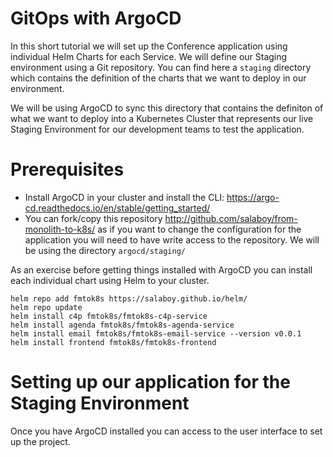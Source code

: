 # GitOps with ArgoCD

In this short tutorial we will set up the Conference application using individual Helm Charts for each Service. 
We will define our Staging environment using a Git repository. You can find here a `staging` directory which contains the definition of the 
charts that we want to deploy in our environment. 

We will be using ArgoCD to sync this directory that contains the definiton of what we want to deploy into a Kubernetes Cluster that represents our live Staging Environment for our 
development teams to test the application. 

# Prerequisites

- Install ArgoCD in your cluster and install the CLI: https://argo-cd.readthedocs.io/en/stable/getting_started/
- You can fork/copy this repository http://github.com/salaboy/from-monolith-to-k8s/ as if you want to change the configuration for the application you will need to have write access to the repository. We will be using the directory `argocd/staging/`

As an exercise before getting things installed with ArgoCD you can install each individual chart using Helm to your cluster.

```
helm repo add fmtok8s https://salaboy.github.io/helm/
helm repo update
helm install c4p fmtok8s/fmtok8s-c4p-service 
helm install agenda fmtok8s/fmtok8s-agenda-service
helm install email fmtok8s/fmtok8s-email-service --version v0.0.1
helm install frontend fmtok8s/fmtok8s-frontend
```


# Setting up our application for the Staging Environment

Once you have ArgoCD installed you can access to the user interface to set up the project. 

